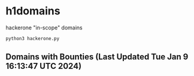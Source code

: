 # h1domains
hackerone "in-scope" domains

`python3 hackerone.py`
## Domains with Bounties (Last Updated Tue Jan  9 16:13:47 UTC 2024)
```

```
